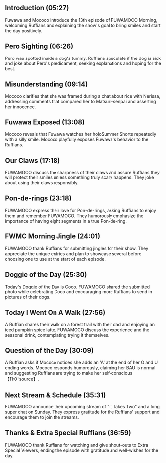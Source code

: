 ## Introduction (05:27)

Fuwawa and Mococo introduce the 13th episode of FUWAMOCO Morning, welcoming Ruffians and explaining the show's goal to bring smiles and start the day positively.

## Pero Sighting (06:26)

Pero was spotted inside a dog's tummy. Ruffians speculate if the dog is sick and joke about Pero's predicament, seeking explanations and hoping for the best.

## Misunderstanding (09:14)

Mococo clarifies that she was framed during a chat about rice with Nerissa, addressing comments that compared her to Matsuri-senpai and asserting her innocence.

## Fuwawa Exposed (13:08)

Mococo reveals that Fuwawa watches her holoSummer Shorts repeatedly with a silly smile. Mococo playfully exposes Fuwawa's behavior to the Ruffians.

## Our Claws (17:18)

FUWAMOCO discuss the sharpness of their claws and assure Ruffians they will protect their smiles unless something truly scary happens. They joke about using their claws responsibly.

## Pon-de-rings (23:18)

FUWAMOCO express their love for Pon-de-rings, asking Ruffians to enjoy them and remember FUWAMOCO. They humorously emphasize the importance of having eight segments in a true Pon-de-ring.

## FWMC Morning Jingle (24:01)

FUWAMOCO thank Ruffians for submitting jingles for their show. They appreciate the unique entries and plan to showcase several before choosing one to use at the start of each episode.

## Doggie of the Day (25:30)

Today's Doggie of the Day is Coco. FUWAMOCO shared the submitted photo while celebrating Coco and encouraging more Ruffians to send in pictures of their dogs.

## Today I Went On A Walk (27:56)

A Ruffian shares their walk on a forest trail with their dad and enjoying an iced pumpkin spice latte. FUWAMOCO discuss the experience and the seasonal drink, contemplating trying it themselves.

## Question of the Day (30:09)

A Ruffian asks if Mococo notices she adds an 'A' at the end of her O and U ending words. Mococo responds humorously, claiming her BAU is normal and suggesting Ruffians are trying to make her self-conscious【11:0†source】.

## Next Stream & Schedule (35:31)

FUWAMOCO announce their upcoming stream of "It Takes Two" and a long super chat on Sunday. They express gratitude for the Ruffians' support and encourage them to join the streams.

## Thanks & Extra Special Ruffians (36:59)

FUWAMOCO thank Ruffians for watching and give shout-outs to Extra Special Viewers, ending the episode with gratitude and well-wishes for the day.
